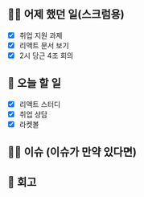 ## ✍🏻 어제 했던 일(스크럼용)

- [X] 취업 지원 과제
- [X] 리액트 문서 보기
- [X] 2시 당근 4조 회의

## 📑 오늘 할 일

- [X] 리액트 스터디
- [x] 취업 상담
- [x] 라켓볼

## 🙏🏻 이슈 (이슈가 만약 있다면)

## 💬 회고